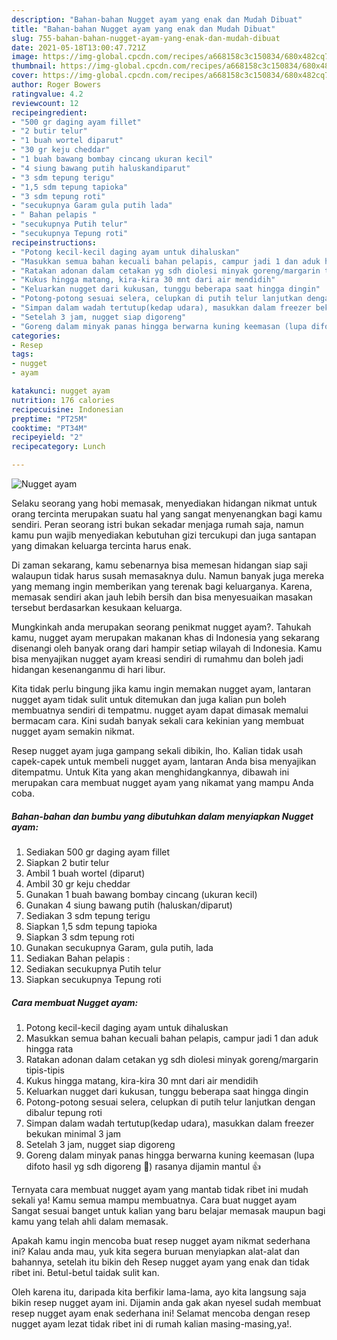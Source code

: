 ```yaml
---
description: "Bahan-bahan Nugget ayam yang enak dan Mudah Dibuat"
title: "Bahan-bahan Nugget ayam yang enak dan Mudah Dibuat"
slug: 755-bahan-bahan-nugget-ayam-yang-enak-dan-mudah-dibuat
date: 2021-05-18T13:00:47.721Z
image: https://img-global.cpcdn.com/recipes/a668158c3c150834/680x482cq70/nugget-ayam-foto-resep-utama.jpg
thumbnail: https://img-global.cpcdn.com/recipes/a668158c3c150834/680x482cq70/nugget-ayam-foto-resep-utama.jpg
cover: https://img-global.cpcdn.com/recipes/a668158c3c150834/680x482cq70/nugget-ayam-foto-resep-utama.jpg
author: Roger Bowers
ratingvalue: 4.2
reviewcount: 12
recipeingredient:
- "500 gr daging ayam fillet"
- "2 butir telur"
- "1 buah wortel diparut"
- "30 gr keju cheddar"
- "1 buah bawang bombay cincang ukuran kecil"
- "4 siung bawang putih haluskandiparut"
- "3 sdm tepung terigu"
- "1,5 sdm tepung tapioka"
- "3 sdm tepung roti"
- "secukupnya Garam gula putih lada"
- " Bahan pelapis "
- "secukupnya Putih telur"
- "secukupnya Tepung roti"
recipeinstructions:
- "Potong kecil-kecil daging ayam untuk dihaluskan"
- "Masukkan semua bahan kecuali bahan pelapis, campur jadi 1 dan aduk hingga rata"
- "Ratakan adonan dalam cetakan yg sdh diolesi minyak goreng/margarin tipis-tipis"
- "Kukus hingga matang, kira-kira 30 mnt dari air mendidih"
- "Keluarkan nugget dari kukusan, tunggu beberapa saat hingga dingin"
- "Potong-potong sesuai selera, celupkan di putih telur lanjutkan dengan dibalur tepung roti"
- "Simpan dalam wadah tertutup(kedap udara), masukkan dalam freezer bekukan minimal 3 jam"
- "Setelah 3 jam, nugget siap digoreng"
- "Goreng dalam minyak panas hingga berwarna kuning keemasan (lupa difoto hasil yg sdh digoreng 🤭) rasanya dijamin mantul 👍"
categories:
- Resep
tags:
- nugget
- ayam

katakunci: nugget ayam 
nutrition: 176 calories
recipecuisine: Indonesian
preptime: "PT25M"
cooktime: "PT34M"
recipeyield: "2"
recipecategory: Lunch

---
```



![Nugget ayam](https://img-global.cpcdn.com/recipes/a668158c3c150834/680x482cq70/nugget-ayam-foto-resep-utama.jpg)

Selaku seorang yang hobi memasak, menyediakan hidangan nikmat untuk orang tercinta merupakan suatu hal yang sangat menyenangkan bagi kamu sendiri. Peran seorang istri bukan sekadar menjaga rumah saja, namun kamu pun wajib menyediakan kebutuhan gizi tercukupi dan juga santapan yang dimakan keluarga tercinta harus enak.

Di zaman  sekarang, kamu sebenarnya bisa memesan hidangan siap saji walaupun tidak harus susah memasaknya dulu. Namun banyak juga mereka yang memang ingin memberikan yang terenak bagi keluarganya. Karena, memasak sendiri akan jauh lebih bersih dan bisa menyesuaikan masakan tersebut berdasarkan kesukaan keluarga. 



Mungkinkah anda merupakan seorang penikmat nugget ayam?. Tahukah kamu, nugget ayam merupakan makanan khas di Indonesia yang sekarang disenangi oleh banyak orang dari hampir setiap wilayah di Indonesia. Kamu bisa menyajikan nugget ayam kreasi sendiri di rumahmu dan boleh jadi hidangan kesenanganmu di hari libur.

Kita tidak perlu bingung jika kamu ingin memakan nugget ayam, lantaran nugget ayam tidak sulit untuk ditemukan dan juga kalian pun boleh membuatnya sendiri di tempatmu. nugget ayam dapat dimasak memalui bermacam cara. Kini sudah banyak sekali cara kekinian yang membuat nugget ayam semakin nikmat.

Resep nugget ayam juga gampang sekali dibikin, lho. Kalian tidak usah capek-capek untuk membeli nugget ayam, lantaran Anda bisa menyajikan ditempatmu. Untuk Kita yang akan menghidangkannya, dibawah ini merupakan cara membuat nugget ayam yang nikamat yang mampu Anda coba.

<!--inarticleads1-->

##### Bahan-bahan dan bumbu yang dibutuhkan dalam menyiapkan Nugget ayam:

1. Sediakan 500 gr daging ayam fillet
1. Siapkan 2 butir telur
1. Ambil 1 buah wortel (diparut)
1. Ambil 30 gr keju cheddar
1. Gunakan 1 buah bawang bombay cincang (ukuran kecil)
1. Gunakan 4 siung bawang putih (haluskan/diparut)
1. Sediakan 3 sdm tepung terigu
1. Siapkan 1,5 sdm tepung tapioka
1. Siapkan 3 sdm tepung roti
1. Gunakan secukupnya Garam, gula putih, lada
1. Sediakan  Bahan pelapis :
1. Sediakan secukupnya Putih telur
1. Siapkan secukupnya Tepung roti




<!--inarticleads2-->

##### Cara membuat Nugget ayam:

1. Potong kecil-kecil daging ayam untuk dihaluskan
1. Masukkan semua bahan kecuali bahan pelapis, campur jadi 1 dan aduk hingga rata
1. Ratakan adonan dalam cetakan yg sdh diolesi minyak goreng/margarin tipis-tipis
1. Kukus hingga matang, kira-kira 30 mnt dari air mendidih
1. Keluarkan nugget dari kukusan, tunggu beberapa saat hingga dingin
1. Potong-potong sesuai selera, celupkan di putih telur lanjutkan dengan dibalur tepung roti
1. Simpan dalam wadah tertutup(kedap udara), masukkan dalam freezer bekukan minimal 3 jam
1. Setelah 3 jam, nugget siap digoreng
1. Goreng dalam minyak panas hingga berwarna kuning keemasan (lupa difoto hasil yg sdh digoreng 🤭) rasanya dijamin mantul 👍




Ternyata cara membuat nugget ayam yang mantab tidak ribet ini mudah sekali ya! Kamu semua mampu membuatnya. Cara buat nugget ayam Sangat sesuai banget untuk kalian yang baru belajar memasak maupun bagi kamu yang telah ahli dalam memasak.

Apakah kamu ingin mencoba buat resep nugget ayam nikmat sederhana ini? Kalau anda mau, yuk kita segera buruan menyiapkan alat-alat dan bahannya, setelah itu bikin deh Resep nugget ayam yang enak dan tidak ribet ini. Betul-betul taidak sulit kan. 

Oleh karena itu, daripada kita berfikir lama-lama, ayo kita langsung saja bikin resep nugget ayam ini. Dijamin anda gak akan nyesel sudah membuat resep nugget ayam enak sederhana ini! Selamat mencoba dengan resep nugget ayam lezat tidak ribet ini di rumah kalian masing-masing,ya!.

